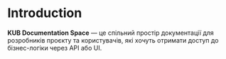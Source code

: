 # Introduction

**KUB Documentation Space** — це спільний простір документації для розробників проєкту та користувачів, які хочуть отримати 
доступ до бізнес-логіки через API або UI.